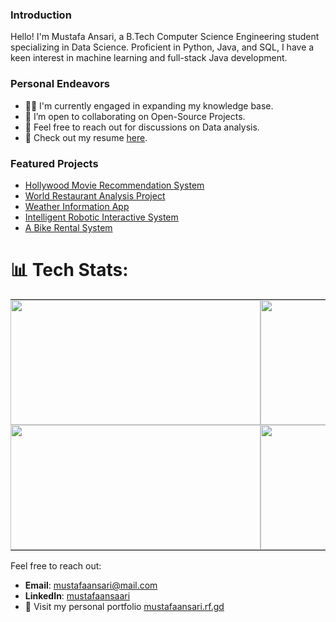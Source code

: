 ### Introduction

Hello! I'm Mustafa Ansari, a B.Tech Computer Science Engineering student specializing in Data Science. Proficient in Python, Java, and SQL, I have a keen interest in machine learning and full-stack Java development.

### Personal Endeavors

* 👨‍💻 I'm currently engaged in expanding my knowledge base.
* 👯 I’m open to collaborating on Open-Source Projects.
* 💬 Feel free to reach out for discussions on Data analysis.
* 📄 Check out my resume [here](https://mustafaansari.rf.gd/resume.pdf).




### Featured Projects
* [Hollywood Movie Recommendation System](https://github.com/mustafaansarii/Movie-Recommendation-System.)
* [World Restaurant Analysis Project](https://github.com/mustafaansarii/Restaurant_Data_Analysis)
* [Weather Information App](https://github.com/mustafaansarii/Weather-App)
* [Intelligent Robotic Interactive System](https://github.com/mustafaansarii/IRIS-AI)
* [A Bike Rental System](https://github.com/mustafaansarii/A-Bike-Rental-System)



# 📊 Tech Stats:
<table style="border-collapse: collapse; width: 100%; border: none;">
  <tr>
    <td style="padding: 0; border: none;"><img src="https://leetcard.jacoblin.cool/mustafaansari?theme=forest&font=Baloo%20Bhai%202" width="400" height="200" /></td>
    <td style="padding: 0; border: none;"><img src="https://github-readme-streak-stats.herokuapp.com/?user=mustafaansarii&theme=dark&hide_border=false" width="400" height="200" /></td>
  </tr>
  <tr>
    <td style="padding: 0; border: none;"><img src="https://github-readme-stats.vercel.app/api?username=mustafaansarii&theme=dark&hide_border=false&include_all_commits=false&count_private=false" width="400" height="200" /></td>
    <td style="padding: 0; border: none;"><img src="https://github-readme-stats.vercel.app/api/top-langs/?username=mustafaansarii&theme=dark&hide_border=false&include_all_commits=false&count_private=false&layout=compact" width="360" height="200" /></td>
  </tr>
</table>





Feel free to reach out:

- **Email**: [mustafaansari@mail.com](mailto:mustafaansari@mail.com)
- **LinkedIn**: [mustafaansaari](https://www.linkedin.com/in/mustafaansaari/)
- 🚀 Visit my personal portfolio [mustafaansari.rf.gd](https://mustafaansari.rf.gd/)
